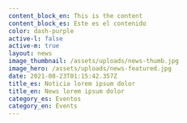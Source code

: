 ```yaml
---
content_block_en: This is the content
content_block_es: Este es el contenido
color: dash-purple
active-l: false
active-m: true
layout: news
image_thumbnail: /assets/uploads/news-thumb.jpg
image_hero: /assets/uploads/news-featured.jpg
date: 2021-08-23T01:15:42.357Z
title_es: Noticia lorem ipsum dolor
title_en: News lorem ipsum dolor
category_es: Eventos
category_en: Events
---
```

